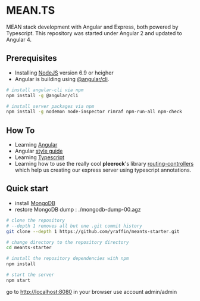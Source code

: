 # MEAN.TS
MEAN stack development with Angular and Express, both powered by Typescript. This repository was started under Angular 2 and updated to Angular 4.

## Prerequisites
 - Installing [NodeJS](https://nodejs.org/en/download/) version 6.9 or heigher
 - Angular is building using [@angular/cli](https://github.com/angular/angular-cli).
```sh
# install angular-cli via npm
npm install -g @angular/cli

# install server packages via npm
npm install -g nodemon node-inspector rimraf npm-run-all npm-check
```

## How To
 - Learning [Angular](https://angular.io/docs/ts/latest/quickstart.html)
 - Angular [style guide](https://angular.io/docs/ts/latest/guide/style-guide.html)
 - Learning [Typescript](https://www.typescriptlang.org/)
 - Learning how to use the really cool **pleerock**'s library [routing-controllers](https://github.com/pleerock/routing-controllers) which help us creating our express server using typescript annotations.

## Quick start
- install [MongoDB](https://www.mongodb.com/download-center#community)
- restore MongoDB dump : ./mongodb-dump-00.agz

```bash
# clone the repository
# --depth 1 removes all but one .git commit history
git clone --depth 1 https://github.com/yraffin/meants-starter.git

# change directory to the repository directory
cd meants-starter

# install the repository dependencies with npm
npm install

# start the server
npm start

```
go to [http://localhost:8080](http://localhost:8080) in your browser
use account admin/admin
